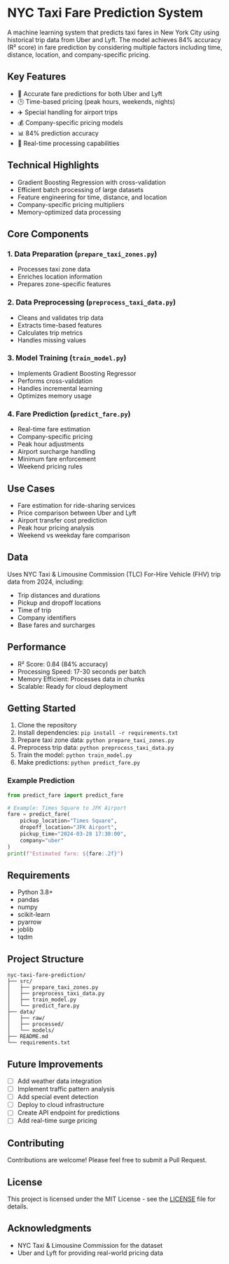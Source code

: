 # NYC Taxi Fare Prediction System

A machine learning system that predicts taxi fares in New York City using historical trip data from Uber and Lyft. The model achieves 84% accuracy (R² score) in fare prediction by considering multiple factors including time, distance, location, and company-specific pricing.

## Key Features

- 🚕 Accurate fare predictions for both Uber and Lyft
- 🕒 Time-based pricing (peak hours, weekends, nights)
- ✈️ Special handling for airport trips
- 💰 Company-specific pricing models
- 📊 84% prediction accuracy
- 🔄 Real-time processing capabilities

## Technical Highlights

- Gradient Boosting Regression with cross-validation
- Efficient batch processing of large datasets
- Feature engineering for time, distance, and location
- Company-specific pricing multipliers
- Memory-optimized data processing

## Core Components

### 1. Data Preparation (`prepare_taxi_zones.py`)
- Processes taxi zone data
- Enriches location information
- Prepares zone-specific features

### 2. Data Preprocessing (`preprocess_taxi_data.py`)
- Cleans and validates trip data
- Extracts time-based features
- Calculates trip metrics
- Handles missing values

### 3. Model Training (`train_model.py`)
- Implements Gradient Boosting Regressor
- Performs cross-validation
- Handles incremental learning
- Optimizes memory usage

### 4. Fare Prediction (`predict_fare.py`)
- Real-time fare estimation
- Company-specific pricing
- Peak hour adjustments
- Airport surcharge handling
- Minimum fare enforcement
- Weekend pricing rules

## Use Cases

- Fare estimation for ride-sharing services
- Price comparison between Uber and Lyft
- Airport transfer cost prediction
- Peak hour pricing analysis
- Weekend vs weekday fare comparison

## Data

Uses NYC Taxi & Limousine Commission (TLC) For-Hire Vehicle (FHV) trip data from 2024, including:
- Trip distances and durations
- Pickup and dropoff locations
- Time of trip
- Company identifiers
- Base fares and surcharges

## Performance

- R² Score: 0.84 (84% accuracy)
- Processing Speed: 17-30 seconds per batch
- Memory Efficient: Processes data in chunks
- Scalable: Ready for cloud deployment

## Getting Started

1. Clone the repository
2. Install dependencies: `pip install -r requirements.txt`
3. Prepare taxi zone data: `python prepare_taxi_zones.py`
4. Preprocess trip data: `python preprocess_taxi_data.py`
5. Train the model: `python train_model.py`
6. Make predictions: `python predict_fare.py`

### Example Prediction
```python
from predict_fare import predict_fare

# Example: Times Square to JFK Airport
fare = predict_fare(
    pickup_location="Times Square",
    dropoff_location="JFK Airport",
    pickup_time="2024-03-28 17:30:00",
    company="uber"
)
print(f"Estimated fare: ${fare:.2f}")
```

## Requirements

- Python 3.8+
- pandas
- numpy
- scikit-learn
- pyarrow
- joblib
- tqdm

## Project Structure

```
nyc-taxi-fare-prediction/
├── src/
│   ├── prepare_taxi_zones.py
│   ├── preprocess_taxi_data.py
│   ├── train_model.py
│   └── predict_fare.py
├── data/
│   ├── raw/
│   ├── processed/
│   └── models/
├── README.md
└── requirements.txt
```

## Future Improvements

- [ ] Add weather data integration
- [ ] Implement traffic pattern analysis
- [ ] Add special event detection
- [ ] Deploy to cloud infrastructure
- [ ] Create API endpoint for predictions
- [ ] Add real-time surge pricing

## Contributing

Contributions are welcome! Please feel free to submit a Pull Request.

## License

This project is licensed under the MIT License - see the [LICENSE](LICENSE) file for details.

## Acknowledgments

- NYC Taxi & Limousine Commission for the dataset
- Uber and Lyft for providing real-world pricing data 